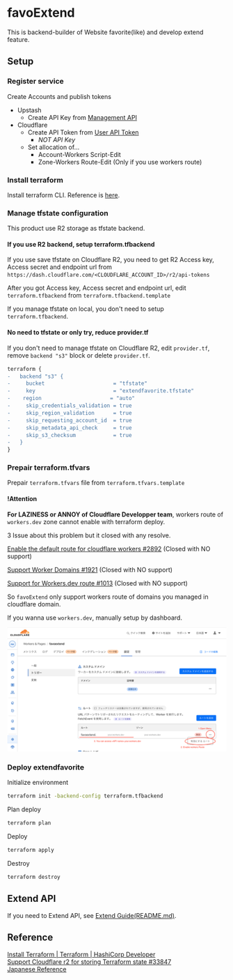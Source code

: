 # favoExtend

This is backend-builder of Website favorite(like) and develop extend feature.

## Setup

### Register service

Create Accounts and publish tokens

- Upstash
  - Create API Key from [Management API](https://console.upstash.com/account/api)
- Cloudflare
  - Create API Token from [User API Token](https://dash.cloudflare.com/profile/api-tokens)
    - _NOT API Key_
  - Set allocation of...
    - Account-Workers Script-Edit
    - Zone-Workers Route-Edit (Only if you use workers route)

### Install terraform

Install terraform CLI. Reference is [here](https://developer.hashicorp.com/terraform/tutorials/aws-get-started/install-cli).

### Manage tfstate configuration

This product use R2 storage as tfstate backend.

#### If you use R2 backend, setup terraform.tfbackend

If you use save tfstate on Cloudflare R2, you need to get R2 Access key, Access secret and endpoint url from `https://dash.cloudflare.com/<CLOUDFLARE_ACCOUNT_ID>/r2/api-tokens`

After you got Access key, Access secret and endpoint url, edit `terraform.tfbackend` from `terraform.tfbackend.template`

If you manage tfstate on local, you don't need to setup `terraform.tfbackend`.

#### No need to tfstate or only try, reduce provider.tf

If you don't need to manage tfstate on Cloudflare R2, edit `provider.tf`, remove `backend "s3"` block or delete `provider.tf`.

```diff
terraform {
-   backend "s3" {
-     bucket                      = "tfstate"
-     key                         = "extendfavorite.tfstate"
-    region                      = "auto"
-     skip_credentials_validation = true
-     skip_region_validation      = true
-     skip_requesting_account_id  = true
-     skip_metadata_api_check     = true
-     skip_s3_checksum            = true
-   }
}
```

### Prepair terraform.tfvars

Prepair `terraform.tfvars` file from `terraform.tfvars.template`

#### !Attention

**For LAZINESS or ANNOY of Cloudflare Developper team**, workers route of `workers.dev` zone cannot enable with terraform deploy.

3 Issue about this problem but it closed with any resolve.

[Enable the default route for cloudflare workers #2892](https://github.com/cloudflare/terraform-provider-cloudflare/issues/2892) (Closed with NO support)

[Support Worker Domains #1921](https://github.com/cloudflare/terraform-provider-cloudflare/issues/2892) (Closed with NO support)

[Support for Workers.dev route #1013](https://github.com/cloudflare/terraform-provider-cloudflare/issues/1013) (Closed with NO support)

So `favoExtend` only support workers route of domains you managed in cloudflare domain.

If you wanna use `workers.dev`, manually setup by dashboard.

![dashboard](.github/manual_workers_route.png)

### Deploy extendfavorite

Initialize environment

```sh
terraform init -backend-config terraform.tfbackend
```

Plan deploy

```sh
terraform plan
```

Deploy

```sh
terraform apply
```

Destroy

```sh
terraform destroy
```

## Extend API

If you need to Extend API, see [Extend Guide(README.md)](/api/src/README.md).

## Reference

[Install Terraform | Terraform | HashiCorp Developer](https://developer.hashicorp.com/terraform/tutorials/aws-get-started/install-cli)    
[Support Cloudflare r2 for storing Terraform state #33847](https://github.com/hashicorp/terraform/issues/33847#issuecomment-1854605813)  
[Japanese Reference](https://zenn.dev/nkte8/books/favoextend-manual)  
